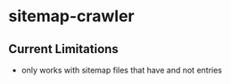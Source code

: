 # sitemap-crawler

## Current Limitations

- only works with sitemap files that have <urlset> and not <sitemapindex> entries
